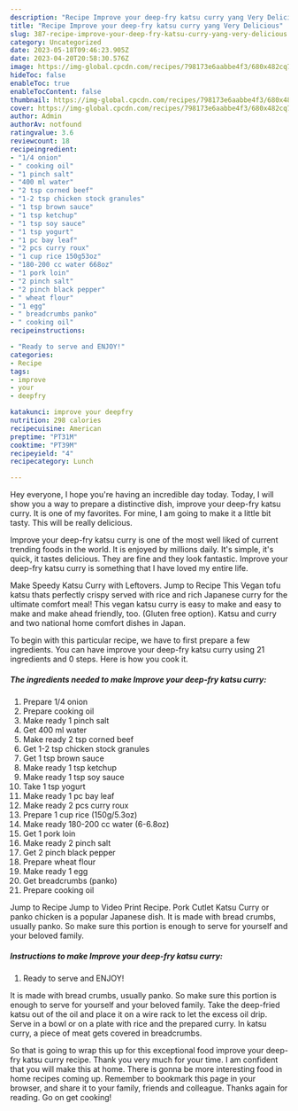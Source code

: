 ```yaml
---
description: "Recipe Improve your deep-fry katsu curry yang Very Delicious"
title: "Recipe Improve your deep-fry katsu curry yang Very Delicious"
slug: 387-recipe-improve-your-deep-fry-katsu-curry-yang-very-delicious
category: Uncategorized
date: 2023-05-18T09:46:23.905Z
date: 2023-04-20T20:58:30.576Z
image: https://img-global.cpcdn.com/recipes/798173e6aabbe4f3/680x482cq70/improve-your-deep-fry-katsu-curry-recipe-main-photo.jpg
hideToc: false
enableToc: true
enableTocContent: false
thumbnail: https://img-global.cpcdn.com/recipes/798173e6aabbe4f3/680x482cq70/improve-your-deep-fry-katsu-curry-recipe-main-photo.jpg
cover: https://img-global.cpcdn.com/recipes/798173e6aabbe4f3/680x482cq70/improve-your-deep-fry-katsu-curry-recipe-main-photo.jpg
author: Admin
authorAv: notfound
ratingvalue: 3.6
reviewcount: 18
recipeingredient:
- "1/4 onion"
- " cooking oil"
- "1 pinch salt"
- "400 ml water"
- "2 tsp corned beef"
- "1-2 tsp chicken stock granules"
- "1 tsp brown sauce"
- "1 tsp ketchup"
- "1 tsp soy sauce"
- "1 tsp yogurt"
- "1 pc bay leaf"
- "2 pcs curry roux"
- "1 cup rice 150g53oz"
- "180-200 cc water 668oz"
- "1 pork loin"
- "2 pinch salt"
- "2 pinch black pepper"
- " wheat flour"
- "1 egg"
- " breadcrumbs panko"
- " cooking oil"
recipeinstructions:

- "Ready to serve and ENJOY!"
categories:
- Recipe
tags:
- improve
- your
- deepfry

katakunci: improve your deepfry 
nutrition: 298 calories
recipecuisine: American
preptime: "PT31M"
cooktime: "PT39M"
recipeyield: "4"
recipecategory: Lunch

---
```



Hey everyone, I hope you're having an incredible day today. Today, I will show you a way to prepare a distinctive dish, improve your deep-fry katsu curry. It is one of my favorites. For mine, I am going to make it a little bit tasty. This will be really delicious.

Improve your deep-fry katsu curry is one of the most well liked of current trending foods in the world. It is enjoyed by millions daily. It's simple, it's quick, it tastes delicious. They are fine and they look fantastic. Improve your deep-fry katsu curry is something that I have loved my entire life.

Make Speedy Katsu Curry with Leftovers. Jump to Recipe This Vegan tofu katsu thats perfectly crispy served with rice and rich Japanese curry for the ultimate comfort meal! This vegan katsu curry is easy to make and easy to make and make ahead friendly, too. (Gluten free option). Katsu and curry and two national home comfort dishes in Japan.


To begin with this particular recipe, we have to first prepare a few ingredients. You can have improve your deep-fry katsu curry using 21 ingredients and 0 steps. Here is how you cook it.

<!--inarticleads1-->

##### The ingredients needed to make Improve your deep-fry katsu curry:

1. Prepare 1/4 onion
1. Prepare  cooking oil
1. Make ready 1 pinch salt
1. Get 400 ml water
1. Make ready 2 tsp corned beef
1. Get 1-2 tsp chicken stock granules
1. Get 1 tsp brown sauce
1. Make ready 1 tsp ketchup
1. Make ready 1 tsp soy sauce
1. Take 1 tsp yogurt
1. Make ready 1 pc bay leaf
1. Make ready 2 pcs curry roux
1. Prepare 1 cup rice (150g/5.3oz)
1. Make ready 180-200 cc water (6-6.8oz)
1. Get 1 pork loin
1. Make ready 2 pinch salt
1. Get 2 pinch black pepper
1. Prepare  wheat flour
1. Make ready 1 egg
1. Get  breadcrumbs (panko)
1. Prepare  cooking oil


Jump to Recipe Jump to Video Print Recipe. Pork Cutlet Katsu Curry or panko chicken is a popular Japanese dish. It is made with bread crumbs, usually panko. So make sure this portion is enough to serve for yourself and your beloved family. 

<!--inarticleads2-->

##### Instructions to make Improve your deep-fry katsu curry:


1. Ready to serve and ENJOY!

It is made with bread crumbs, usually panko. So make sure this portion is enough to serve for yourself and your beloved family. Take the deep-fried katsu out of the oil and place it on a wire rack to let the excess oil drip. Serve in a bowl or on a plate with rice and the prepared curry. In katsu curry, a piece of meat gets covered in breadcrumbs. 

So that is going to wrap this up for this exceptional food improve your deep-fry katsu curry recipe. Thank you very much for your time. I am confident that you will make this at home. There is gonna be more interesting food in home recipes coming up. Remember to bookmark this page in your browser, and share it to your family, friends and colleague. Thanks again for reading. Go on get cooking!
